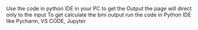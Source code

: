 Use the code in python IDE in your PC
to get the Output
the page will direct only to the input 
To get calculate the bmi output run the code in Python IDE
like Pycharm, VS CODE, Jupyter
